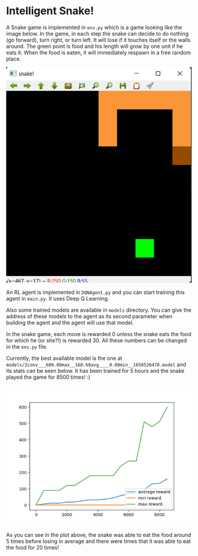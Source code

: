 # Intelligent Snake! 
A Snake game is implemented in `env.py` which is a game looking like the image below.
In the game, in each step the snake can decide to do nothing (go forward), turn right, or turn left. It will lose if it
touches itself or the walls around. The green point is food and his length will grow by one unit if he eats it.
When the food is eaten, it will immediately respawn in a free random place.

<img src="images/snake_panel.png" alt="stats image"/>

An RL agent is implemented in `DQNAgent.py` and you can start training this agent in `main.py`. It uses Deep Q Learning.

Also some trained models are available in `models` directory. You can give the address of these models to the agent 
as its second parameter when building the agent and the agent will use that model. 

In the snake game, each move is rewarded 0 unless the snake eats the food for which he (or she?!) is rewarded 30.
All these numbers can be changed in the `env.py` file.

Currently, the best available model is the one at `models/2conv___600.00max__160.68avg____0.00min__1658520478.model` and 
its stats can be seen below. It has been trained for 5 hours and the snake played the game for 8500 times! :)

<img src="images/stats.png" alt="stats image"/>

As you can see in the plot above, the snake was able to eat the food around 5 times before losing in average and there 
were times that it was able to eat the food for 20 times!
